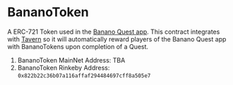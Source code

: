 # BananoToken
A ERC-721 Token used in the [Banano Quest app](https://github.com/pokt-network/banano-quest). This contract integrates with [Tavern](https://github.com/pokt-network/tavern) so it will automatically reward players of the Banano Quest app with BananoTokens upon completion of a Quest.

1. BananoToken MainNet Address: TBA
2. BananoToken Rinkeby Address: `0x822b22c36b07a116affaf294484697cff8a505e7`
